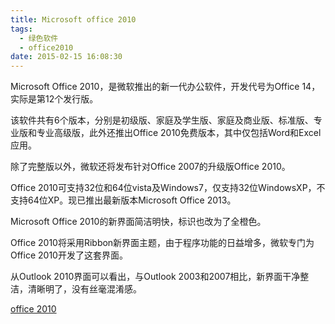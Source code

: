 ```yaml
---
title: Microsoft office 2010
tags:
  - 绿色软件
  - office2010
date: 2015-02-15 16:08:30
---
```


Microsoft Office 2010，是微软推出的新一代办公软件，开发代号为Office 14，实际是第12个发行版。

该软件共有6个版本，分别是初级版、家庭及学生版、家庭及商业版、标准版、专业版和专业高级版，此外还推出Office 2010免费版本，其中仅包括Word和Excel应用。

除了完整版以外，微软还将发布针对Office 2007的升级版Office 2010。
<!--more-->
Office 2010可支持32位和64位vista及Windows7，仅支持32位WindowsXP，不支持64位XP。现已推出最新版本Microsoft Office 2013。

Microsoft Office 2010的新界面简洁明快，标识也改为了全橙色。

Office 2010将采用Ribbon新界面主题，由于程序功能的日益增多，微软专门为Office 2010开发了这套界面。

从Outlook 2010界面可以看出，与Outlook 2003和2007相比，新界面干净整洁，清晰明了，没有丝毫混淆感。

[office 2010](http://pan.baidu.com/s/1hqfMY6g)